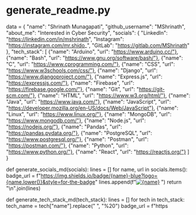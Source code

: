 # generate_readme.py

data = {
    "name": "Shrinath Munagapati",
    "github_username": "MShrinath",
    "about_me": "Interested in Cyber Security",
    "socials": {
        "LinkedIn": "https://linkedin.com/in/mshrinath",
        "Instagram": "https://instagram.com/mr.shido_",
        "GitLab": "https://gitlab.com/MShrinath"
    },
    "tech_stack": [
        {"name": "Arduino", "url": "https://www.arduino.cc/"},
        {"name": "Bash", "url": "https://www.gnu.org/software/bash/"},
        {"name": "C", "url": "https://www.cprogramming.com/"},
        {"name": "CSS", "url": "https://www.w3schools.com/css/"},
        {"name": "Django", "url": "https://www.djangoproject.com/"},
        {"name": "Express.js", "url": "https://expressjs.com/"},
        {"name": "Firebase", "url": "https://firebase.google.com/"},
        {"name": "Git", "url": "https://git-scm.com/"},
        {"name": "HTML", "url": "https://www.w3.org/html/"},
        {"name": "Java", "url": "https://www.java.com/"},
        {"name": "JavaScript", "url": "https://developer.mozilla.org/en-US/docs/Web/JavaScript"},
        {"name": "Linux", "url": "https://www.linux.org/"},
        {"name": "MongoDB", "url": "https://www.mongodb.com/"},
        {"name": "Node.js", "url": "https://nodejs.org/"},
        {"name": "Pandas", "url": "https://pandas.pydata.org/"},
        {"name": "PostgreSQL", "url": "https://www.postgresql.org/"},
        {"name": "Postman", "url": "https://postman.com/"},
        {"name": "Python", "url": "https://www.python.org/"},
        {"name": "React", "url": "https://reactjs.org/"}
    ]
}

def generate_socials_md(socials):
    lines = []
    for name, url in socials.items():
        badge_url = f"https://img.shields.io/badge/{name}-blue?logo={name.lower()}&style=for-the-badge"
        lines.append(f"[![{name}]({badge_url})]({url})  ")
    return "\n".join(lines)

def generate_tech_stack_md(tech_stack):
    lines = []
    for tech in tech_stack:
        tech_name = tech["name"].replace(" ", "%20")
        badge_url = f"https
